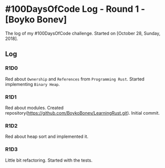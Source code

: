 # #100DaysOfCode Log - Round 1 - [Boyko Bonev]

The log of my #100DaysOfCode challenge. Started on [October 28, Sunday, 2018].

## Log

### R1D0 
Red about `Ownership` and `References` from `Programming Rust`. Started implementing `Binary Heap`.

### R1D1
Red about modules. Created repository(https://github.com/BoykoBonev/LearningRust.git). Initial commit.

### R1D2
Red about heap sort and implemented it.

### R1D3
Little bit refactoring. Started with the tests.

